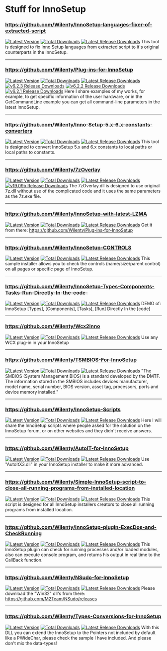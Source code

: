 # Stuff for InnoSetup

### https://github.com/Wilenty/InnoSetup-languages-fixer-of-extracted-script
[![Latest Version](https://img.shields.io/github/release/Wilenty/InnoSetup-languages-fixer-of-extracted-script.svg)](https://github.com/Wilenty/InnoSetup-languages-fixer-of-extracted-script/releases/latest)
[![Total Downloads](https://img.shields.io/github/downloads/Wilenty/InnoSetup-languages-fixer-of-extracted-script/total.svg)](https://github.com/Wilenty/InnoSetup-languages-fixer-of-extracted-script/releases)
[![Latest Release Downloads](https://img.shields.io/github/downloads/Wilenty/InnoSetup-languages-fixer-of-extracted-script/latest/total.svg)](https://github.com/Wilenty/InnoSetup-languages-fixer-of-extracted-script/releases/latest)
This tool is designed to fix Inno Setup languages from extracted script to it's original counterparts in the InnoSetup.

---
### https://github.com/Wilenty/Plug-ins-for-InnoSetup
[![Latest Version](https://img.shields.io/github/release/Wilenty/Plug-ins-for-InnoSetup.svg)](https://github.com/Wilenty/Plug-ins-for-InnoSetup/releases/latest)
[![Total Downloads](https://img.shields.io/github/downloads/Wilenty/Plug-ins-for-InnoSetup/total.svg)](https://github.com/Wilenty/Plug-ins-for-InnoSetup/releases)
[![Latest Release Downloads](https://img.shields.io/github/downloads/Wilenty/Plug-ins-for-InnoSetup/latest/total.svg)](https://github.com/Wilenty/Plug-ins-for-InnoSetup/releases/latest)
[![v6.2.3 Release Downloads](https://img.shields.io/github/downloads/Wilenty/Plug-ins-for-InnoSetup/v6.2.3/total.svg)](https://github.com/Wilenty/Plug-ins-for-InnoSetup/releases/v6.2.3)
[![v6.2.2 Release Downloads](https://img.shields.io/github/downloads/Wilenty/Plug-ins-for-InnoSetup/v6.2.2/total.svg)](https://github.com/Wilenty/Plug-ins-for-InnoSetup/releases/v6.2.2)
[![v6.2.1 Release Downloads](https://img.shields.io/github/downloads/Wilenty/Plug-ins-for-InnoSetup/v6.2.1/total.svg)](https://github.com/Wilenty/Plug-ins-for-InnoSetup/releases/v6.2.1)
Here I share examples of my works, for example, to get specific information of the user hardware, or in the GetCommandLine example you can get all command-line parameters in the latest InnoSetup.

---
### https://github.com/Wilenty/Inno-Setup-5.x-6.x-constants-converters
[![Latest Version](https://img.shields.io/github/release/Wilenty/Inno-Setup-5.x-6.x-constants-converters.svg)](https://github.com/Wilenty/Inno-Setup-5.x-6.x-constants-converters/releases/latest)
[![Total Downloads](https://img.shields.io/github/downloads/Wilenty/Inno-Setup-5.x-6.x-constants-converters/total.svg)](https://github.com/Wilenty/Inno-Setup-5.x-6.x-constants-converters/releases)
[![Latest Release Downloads](https://img.shields.io/github/downloads/Wilenty/Inno-Setup-5.x-6.x-constants-converters/latest/total.svg)](https://github.com/Wilenty/Inno-Setup-5.x-6.x-constants-converters/releases/latest)
This tool is designed to convert InnoSetup 5.x and 6.x constants to local paths or local paths to constants.

---
### https://github.com/Wilenty/7zOverlay
[![Latest Version](https://img.shields.io/github/release/Wilenty/7zOverlay.svg)](https://github.com/Wilenty/7zOverlay/releases/latest)
[![Total Downloads](https://img.shields.io/github/downloads/Wilenty/7zOverlay/total.svg)](https://github.com/Wilenty/7zOverlay/releases)
[![Latest Release Downloads](https://img.shields.io/github/downloads/Wilenty/7zOverlay/latest/total.svg)](https://github.com/Wilenty/7zOverlay/releases/latest)
[![v19.09b Release Downloads](https://img.shields.io/github/downloads/Wilenty/7zOverlay/v19.09b/total.svg)](https://github.com/Wilenty/7zOverlay/releases/v19.09b)
The 7zOverlay.dll is designed to use original 7z.dll without use of the complicated code and it uses the same parameters as the 7z.exe file.

---
### https://github.com/Wilenty/InnoSetup-with-latest-LZMA
[![Latest Version](https://img.shields.io/github/release/Wilenty/InnoSetup-with-latest-LZMA.svg)](https://github.com/Wilenty/InnoSetup-with-latest-LZMA/releases/latest)
[![Total Downloads](https://img.shields.io/github/downloads/Wilenty/InnoSetup-with-latest-LZMA/total.svg)](https://github.com/Wilenty/InnoSetup-with-latest-LZMA/releases)
[![Latest Release Downloads](https://img.shields.io/github/downloads/Wilenty/InnoSetup-with-latest-LZMA/latest/total.svg)](https://github.com/Wilenty/InnoSetup-with-latest-LZMA/releases/latest)
Get it from there: https://github.com/Wilenty/Plug-ins-for-InnoSetup

---
### https://github.com/Wilenty/InnoSetup-CONTROLS
[![Latest Version](https://img.shields.io/github/release/Wilenty/InnoSetup-CONTROLS.svg)](https://github.com/Wilenty/InnoSetup-CONTROLS/releases/latest)
[![Total Downloads](https://img.shields.io/github/downloads/Wilenty/InnoSetup-CONTROLS/total.svg)](https://github.com/Wilenty/InnoSetup-CONTROLS/releases)
[![Latest Release Downloads](https://img.shields.io/github/downloads/Wilenty/InnoSetup-CONTROLS/latest/total.svg)](https://github.com/Wilenty/InnoSetup-CONTROLS/releases/latest)
This sample installer allows you to check the controls (name/size/parent control) on all pages or specific page of InnoSetup.

---
### https://github.com/Wilenty/InnoSetup-Types-Components-Tasks-Run-Directly-In-the-code-
[![Latest Version](https://img.shields.io/github/release/Wilenty/InnoSetup-Types-Components-Tasks-Run-Directly-In-the-code-.svg)](https://github.com/Wilenty/InnoSetup-Types-Components-Tasks-Run-Directly-In-the-code-/releases/latest)
[![Total Downloads](https://img.shields.io/github/downloads/Wilenty/InnoSetup-Types-Components-Tasks-Run-Directly-In-the-code-/total.svg)](https://github.com/Wilenty/InnoSetup-Types-Components-Tasks-Run-Directly-In-the-code-/releases)
[![Latest Release Downloads](https://img.shields.io/github/downloads/Wilenty/InnoSetup-Types-Components-Tasks-Run-Directly-In-the-code-/latest/total.svg)](https://github.com/Wilenty/InnoSetup-Types-Components-Tasks-Run-Directly-In-the-code-/releases/latest)
DEMO of: InnoSetup [Types], [Components], [Tasks], [Run] Directly In the [code] 

---
### https://github.com/Wilenty/Wcx2Inno
[![Latest Version](https://img.shields.io/github/release/Wilenty/Wcx2Inno.svg)](https://github.com/Wilenty/Wcx2Inno/releases/latest)
[![Total Downloads](https://img.shields.io/github/downloads/Wilenty/Wcx2Inno/total.svg)](https://github.com/Wilenty/Wcx2Inno/releases)
[![Latest Release Downloads](https://img.shields.io/github/downloads/Wilenty/Wcx2Inno/latest/total.svg)](https://github.com/Wilenty/Wcx2Inno/releases/latest)
Use any WCX plug-in in your InnoSetup 

---
### https://github.com/Wilenty/TSMBIOS-For-InnoSetup
[![Latest Version](https://img.shields.io/github/release/Wilenty/TSMBIOS-For-InnoSetup.svg)](https://github.com/Wilenty/TSMBIOS-For-InnoSetup/releases/latest)
[![Total Downloads](https://img.shields.io/github/downloads/Wilenty/TSMBIOS-For-InnoSetup/total.svg)](https://github.com/Wilenty/TSMBIOS-For-InnoSetup/releases)
[![Latest Release Downloads](https://img.shields.io/github/downloads/Wilenty/TSMBIOS-For-InnoSetup/latest/total.svg)](https://github.com/Wilenty/TSMBIOS-For-InnoSetup/releases/latest)
"The SMBIOS (System Management BIOS) is a standard developed by the DMTF. The information stored in the SMBIOS includes devices manufacturer, model name, serial number, BIOS version, asset tag, processors, ports and device memory installed."

---
### https://github.com/Wilenty/InnoSetup-Scripts
[![Latest Version](https://img.shields.io/github/release/Wilenty/InnoSetup-Scripts.svg)](https://github.com/Wilenty/InnoSetup-Scripts/releases/latest)
[![Total Downloads](https://img.shields.io/github/downloads/Wilenty/InnoSetup-Scripts/total.svg)](https://github.com/Wilenty/InnoSetup-Scripts/releases)
[![Latest Release Downloads](https://img.shields.io/github/downloads/Wilenty/InnoSetup-Scripts/latest/total.svg)](https://github.com/Wilenty/InnoSetup-Scripts/releases/latest)
Here I will share the InnoSetup scripts where people asked for the solution on the InnoSetup forum, or on other websites and they didn't receive answers.

---
### https://github.com/Wilenty/AutoIT-for-InnoSetup
[![Latest Version](https://img.shields.io/github/release/Wilenty/AutoIT-for-InnoSetup.svg)](https://github.com/Wilenty/AutoIT-for-InnoSetup/releases/latest)
[![Total Downloads](https://img.shields.io/github/downloads/Wilenty/AutoIT-for-InnoSetup/total.svg)](https://github.com/Wilenty/AutoIT-for-InnoSetup/releases)
[![Latest Release Downloads](https://img.shields.io/github/downloads/Wilenty/AutoIT-for-InnoSetup/latest/total.svg)](https://github.com/Wilenty/AutoIT-for-InnoSetup/releases/latest)
Use "AutoItX3.dll" in your InnoSetup installer to make it more advanced.

---
### https://github.com/Wilenty/Simple-InnoSetup-script-to-close-all-running-programs-from-installed-location
[![Latest Version](https://img.shields.io/github/release/Wilenty/Simple-InnoSetup-script-to-close-all-running-programs-from-installed-location.svg)](https://github.com/Wilenty/Simple-InnoSetup-script-to-close-all-running-programs-from-installed-location/releases/latest)
[![Total Downloads](https://img.shields.io/github/downloads/Wilenty/Simple-InnoSetup-script-to-close-all-running-programs-from-installed-location/total.svg)](https://github.com/Wilenty/Simple-InnoSetup-script-to-close-all-running-programs-from-installed-location/releases)
[![Latest Release Downloads](https://img.shields.io/github/downloads/Wilenty/Simple-InnoSetup-script-to-close-all-running-programs-from-installed-location/latest/total.svg)](https://github.com/Wilenty/Simple-InnoSetup-script-to-close-all-running-programs-from-installed-location/releases/latest)
This script is designed for all InnoSetup installers creators to close all running programs from installed location.

---
### https://github.com/Wilenty/InnoSetup-plugin-ExecDos-and-CheckRunning
[![Latest Version](https://img.shields.io/github/release/Wilenty/InnoSetup-plugin-ExecDos-and-CheckRunning.svg)](https://github.com/Wilenty/InnoSetup-plugin-ExecDos-and-CheckRunning/releases/latest)
[![Total Downloads](https://img.shields.io/github/downloads/Wilenty/InnoSetup-plugin-ExecDos-and-CheckRunning/total.svg)](https://github.com/Wilenty/InnoSetup-plugin-ExecDos-and-CheckRunning/releases)
[![Latest Release Downloads](https://img.shields.io/github/downloads/Wilenty/InnoSetup-plugin-ExecDos-and-CheckRunning/latest/total.svg)](https://github.com/Wilenty/InnoSetup-plugin-ExecDos-and-CheckRunning/releases/latest)
This InnoSetup plugin can check for running processes and/or loaded modules, also can execute console program, and returns his output in real time to the CallBack function.

---
### https://github.com/Wilenty/NSudo-for-InnoSetup
[![Latest Version](https://img.shields.io/github/release/Wilenty/NSudo-for-InnoSetup.svg)](https://github.com/Wilenty/NSudo-for-InnoSetup/releases/latest)
[![Total Downloads](https://img.shields.io/github/downloads/Wilenty/NSudo-for-InnoSetup/total.svg)](https://github.com/Wilenty/NSudo-for-InnoSetup/releases)
[![Latest Release Downloads](https://img.shields.io/github/downloads/Wilenty/NSudo-for-InnoSetup/latest/total.svg)](https://github.com/Wilenty/NSudo-for-InnoSetup/releases/latest)
Please download the "Win32" dll's from there: https://github.com/M2Team/NSudo/releases 

---
### https://github.com/Wilenty/Types-Conversions-for-InnoSetup
[![Latest Version](https://img.shields.io/github/release/Wilenty/Types-Conversions-for-InnoSetup.svg)](https://github.com/Wilenty/Types-Conversions-for-InnoSetup/releases/latest)
[![Total Downloads](https://img.shields.io/github/downloads/Wilenty/Types-Conversions-for-InnoSetup/total.svg)](https://github.com/Wilenty/Types-Conversions-for-InnoSetup/releases)
[![Latest Release Downloads](https://img.shields.io/github/downloads/Wilenty/Types-Conversions-for-InnoSetup/latest/total.svg)](https://github.com/Wilenty/Types-Conversions-for-InnoSetup/releases/latest)
With this DLL you can extend the InnoSetup to the Pointers not included by default like a PWideChar, please check the sample I have included. And please don't mix the data-types! 
